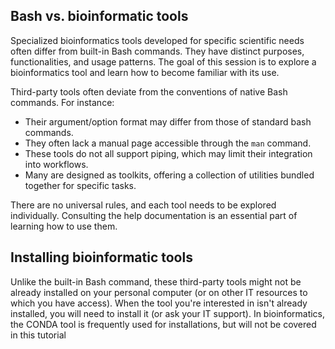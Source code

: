  <script>
import Quiz from "$components/Quiz.svelte";
import Execute from "$components/Execute.svelte";
</script>


##  Bash vs. bioinformatic tools

Specialized bioinformatics tools developed for specific scientific needs often differ from built-in Bash commands. They have distinct purposes, functionalities, and usage patterns. The goal of this session is to explore a bioinformatics tool and learn how to become familiar with its use.

Third-party tools often deviate from the conventions of native Bash commands. For instance:
 
 - Their argument/option format may differ from those of standard bash commands.
 - They often lack a manual page accessible through the `man` command.
 - These tools do not all support piping, which may limit their integration into workflows.
 - Many are designed as toolkits, offering a collection of utilities bundled together for specific tasks.
 
There are no universal rules, and each tool needs to be explored individually. Consulting the help documentation is an essential part of learning how to use them.

## Installing bioinformatic tools

Unlike the built-in Bash command, these third-party tools might not be already installed on your personal computer (or on other IT resources to which you have access). When the tool you're interested in isn't already installed, you will need to install it (or ask your IT support). In bioinformatics, the CONDA tool is frequently used for installations, but will not be covered in this tutorial
